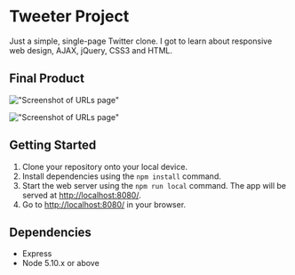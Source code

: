 # Tweeter Project

Just a simple, single-page Twitter clone. I got to learn about responsive web design, AJAX, jQuery, CSS3 and HTML.


## Final Product

!["Screenshot of URLs page"](https://github.com/AlulaLeak/tinyapp/blob/master/tweeter/public/images/screencapture-localhost-8081-2021-12-18-00_30_33.png)

!["Screenshot of URLs page"](https://github.com/AlulaLeak/tinyapp/blob/master/tweeter/public/images/screencapture-localhost-8081-2021-12-18-00_31_03.png)

## Getting Started

1. Clone your repository onto your local device.
3. Install dependencies using the `npm install` command.
3. Start the web server using the `npm run local` command. The app will be served at <http://localhost:8080/>.
4. Go to <http://localhost:8080/> in your browser.

## Dependencies

- Express
- Node 5.10.x or above